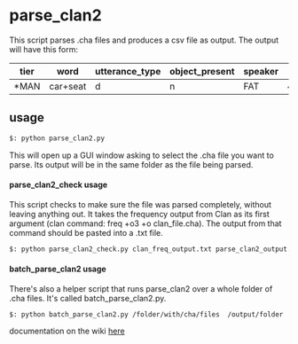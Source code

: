# parse_clan2

This script parses .cha files and produces a csv file as output. The output will have this form:


tier  | word     | utterance_type | object_present | speaker | timestamp       | basic_level | comment
----- | ---------| -------------- | -------------- | ------- | --------------  | ----------- | -------
*MAN  | car+seat | d              | n              |  FAT    | 4989390_4990400 |             |  NA



## usage

```bash
$: python parse_clan2.py
```

This will open up a GUI window asking to select the .cha file you want to parse. Its output will be in the same folder as the file being parsed.


#### parse_clan2_check usage

This script checks to make sure the file was parsed completely, without leaving anything out. It takes the
frequency output from Clan as its first argument (clan command: freq +o3 +o clan_file.cha). The output from that command should be pasted into a .txt file.

```bash
$: python parse_clan2_check.py clan_freq_output.txt parse_clan2_output.csv
```


#### batch_parse_clan2 usage

There's also a helper script that runs parse_clan2 over a whole folder of .cha files. It's called
batch_parse_clan2.py.

```
$: python batch_parse_clan2.py /folder/with/cha/files  /output/folder
```

documentation on the wiki [here](http://wiki.bcs.rochester.edu/Seedlings/ClanA#For_.cha_files)
